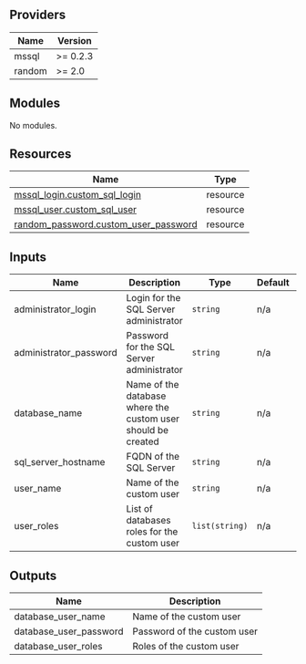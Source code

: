 <!-- BEGIN_TF_DOCS -->
## Providers

| Name | Version |
|------|---------|
| mssql | >= 0.2.3 |
| random | >= 2.0 |

## Modules

No modules.

## Resources

| Name | Type |
|------|------|
| [mssql_login.custom_sql_login](https://registry.terraform.io/providers/betr-io/mssql/latest/docs/resources/login) | resource |
| [mssql_user.custom_sql_user](https://registry.terraform.io/providers/betr-io/mssql/latest/docs/resources/user) | resource |
| [random_password.custom_user_password](https://registry.terraform.io/providers/hashicorp/random/latest/docs/resources/password) | resource |

## Inputs

| Name | Description | Type | Default | Required |
|------|-------------|------|---------|:--------:|
| administrator\_login | Login for the SQL Server administrator | `string` | n/a | yes |
| administrator\_password | Password for the SQL Server administrator | `string` | n/a | yes |
| database\_name | Name of the database where the custom user should be created | `string` | n/a | yes |
| sql\_server\_hostname | FQDN of the SQL Server | `string` | n/a | yes |
| user\_name | Name of the custom user | `string` | n/a | yes |
| user\_roles | List of databases roles for the custom user | `list(string)` | n/a | yes |

## Outputs

| Name | Description |
|------|-------------|
| database\_user\_name | Name of the custom user |
| database\_user\_password | Password of the custom user |
| database\_user\_roles | Roles of the custom user |
<!-- END_TF_DOCS -->